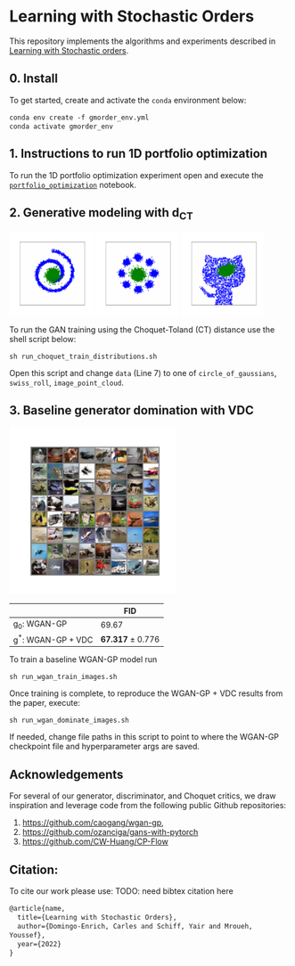  # Learning with Stochastic Orders
This repository implements the algorithms and experiments described in [Learning with Stochastic orders](TODO_need_link).

## 0. Install
To get started, create and activate the `conda` environment below:
```shell
conda env create -f gmorder_env.yml
conda activate gmorder_env
```

## 1. Instructions to run 1D portfolio optimization
To run the 1D portfolio optimization experiment open and execute the [`portfolio_optimization`](notebooks/portfolio_optimization.ipynb) notebook.

## 2. Generative modeling with d<sub>CT</sub>
<p float="left">
    <img src="assets/swiss_roll.gif" alt="swiss roll training" width="150px"/>
    <img src="assets/gaussians.gif" alt="gaussians training" width="150px"/>
    <img src="assets/github.gif" alt="github icon training" width="150px"/>
</p>

To run the GAN training using the Choquet-Toland (CT) distance use the shell script below:
```shell
sh run_choquet_train_distributions.sh
```
Open this script and change `data` (Line 7) to one of `circle_of_gaussians`, `swiss_roll`, `image_point_cloud`.

## 3. Baseline generator domination with VDC
<p float="center">
<img src="assets/cifar10_vdc.png" alt="CIFAR10 generation" width="300px"/>
</p>

|  | FID |
--|--
| g<sub>0</sub>: WGAN-GP | 69.67 |
| g<sup>*</sup>: WGAN-GP + VDC  | **67.317** ± 0.776 |

To train a baseline WGAN-GP model run
```shell
sh run_wgan_train_images.sh
```


Once training is complete, to reproduce the WGAN-GP + VDC results from the paper, execute:
```shell
sh run_wgan_dominate_images.sh
```
If needed, change file paths in this script to point to where the WGAN-GP checkpoint file and hyperparameter args are saved.

## Acknowledgements
For several of our generator, discriminator, and Choquet critics, we draw inspiration and leverage code from the following public Github repositories:
1. https://github.com/caogang/wgan-gp,
2. https://github.com/ozanciga/gans-with-pytorch
3. https://github.com/CW-Huang/CP-Flow

## Citation:
To cite our work please use: TODO: need bibtex citation here
```
@article{name,
  title={Learning with Stochastic Orders},
  author={Domingo-Enrich, Carles and Schiff, Yair and Mroueh, Youssef},
  year={2022}
}
```
